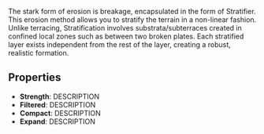 The stark form of erosion is breakage, encapsulated in the form of Stratifier. This erosion method allows you to stratify the terrain in a non-linear fashion. Unlike
terracing, Stratification involves substrata/subterraces created in confined local zones such as between two broken plates. Each stratified layer exists independent from
the rest of the layer, creating a robust, realistic formation.

## Properties

- **Strength**: DESCRIPTION
- **Filtered**: DESCRIPTION
- **Compact**: DESCRIPTION
- **Expand**: DESCRIPTION




